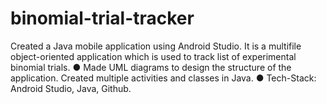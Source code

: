# binomial-trial-tracker
Created a Java mobile application using Android Studio. It is a multifile object-oriented application which is used to
track list of experimental binomial trials.
  ●   Made UML diagrams to design the structure of the application. Created multiple activities and classes in Java.
  ●   Tech-Stack: Android Studio, Java, Github.
